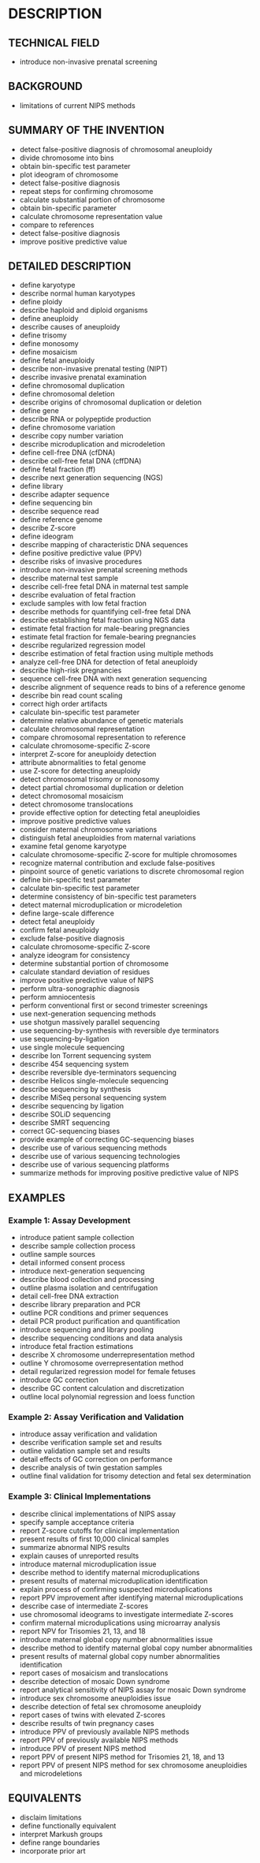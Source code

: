 # DESCRIPTION

## TECHNICAL FIELD

- introduce non-invasive prenatal screening

## BACKGROUND

- limitations of current NIPS methods

## SUMMARY OF THE INVENTION

- detect false-positive diagnosis of chromosomal aneuploidy
- divide chromosome into bins
- obtain bin-specific test parameter
- plot ideogram of chromosome
- detect false-positive diagnosis
- repeat steps for confirming chromosome
- calculate substantial portion of chromosome
- obtain bin-specific parameter
- calculate chromosome representation value
- compare to references
- detect false-positive diagnosis
- improve positive predictive value

## DETAILED DESCRIPTION

- define karyotype
- describe normal human karyotypes
- define ploidy
- describe haploid and diploid organisms
- define aneuploidy
- describe causes of aneuploidy
- define trisomy
- define monosomy
- define mosaicism
- define fetal aneuploidy
- describe non-invasive prenatal testing (NIPT)
- describe invasive prenatal examination
- define chromosomal duplication
- define chromosomal deletion
- describe origins of chromosomal duplication or deletion
- define gene
- describe RNA or polypeptide production
- define chromosome variation
- describe copy number variation
- describe microduplication and microdeletion
- define cell-free DNA (cfDNA)
- describe cell-free fetal DNA (cffDNA)
- define fetal fraction (ff)
- describe next generation sequencing (NGS)
- define library
- describe adapter sequence
- define sequencing bin
- describe sequence read
- define reference genome
- describe Z-score
- define ideogram
- describe mapping of characteristic DNA sequences
- define positive predictive value (PPV)
- describe risks of invasive procedures
- introduce non-invasive prenatal screening methods
- describe maternal test sample
- describe cell-free fetal DNA in maternal test sample
- describe evaluation of fetal fraction
- exclude samples with low fetal fraction
- describe methods for quantifying cell-free fetal DNA
- describe establishing fetal fraction using NGS data
- estimate fetal fraction for male-bearing pregnancies
- estimate fetal fraction for female-bearing pregnancies
- describe regularized regression model
- describe estimation of fetal fraction using multiple methods
- analyze cell-free DNA for detection of fetal aneuploidy
- describe high-risk pregnancies
- sequence cell-free DNA with next generation sequencing
- describe alignment of sequence reads to bins of a reference genome
- describe bin read count scaling
- correct high order artifacts
- calculate bin-specific test parameter
- determine relative abundance of genetic materials
- calculate chromosomal representation
- compare chromosomal representation to reference
- calculate chromosome-specific Z-score
- interpret Z-score for aneuploidy detection
- attribute abnormalities to fetal genome
- use Z-score for detecting aneuploidy
- detect chromosomal trisomy or monosomy
- detect partial chromosomal duplication or deletion
- detect chromosomal mosaicism
- detect chromosome translocations
- provide effective option for detecting fetal aneuploidies
- improve positive predictive values
- consider maternal chromosome variations
- distinguish fetal aneuploidies from maternal variations
- examine fetal genome karyotype
- calculate chromosome-specific Z-score for multiple chromosomes
- recognize maternal contribution and exclude false-positives
- pinpoint source of genetic variations to discrete chromosomal region
- define bin-specific test parameter
- calculate bin-specific test parameter
- determine consistency of bin-specific test parameters
- detect maternal microduplication or microdeletion
- define large-scale difference
- detect fetal aneuploidy
- confirm fetal aneuploidy
- exclude false-positive diagnosis
- calculate chromosome-specific Z-score
- analyze ideogram for consistency
- determine substantial portion of chromosome
- calculate standard deviation of residues
- improve positive predictive value of NIPS
- perform ultra-sonographic diagnosis
- perform amniocentesis
- perform conventional first or second trimester screenings
- use next-generation sequencing methods
- use shotgun massively parallel sequencing
- use sequencing-by-synthesis with reversible dye terminators
- use sequencing-by-ligation
- use single molecule sequencing
- describe Ion Torrent sequencing system
- describe 454 sequencing system
- describe reversible dye-terminators sequencing
- describe Helicos single-molecule sequencing
- describe sequencing by synthesis
- describe MiSeq personal sequencing system
- describe sequencing by ligation
- describe SOLiD sequencing
- describe SMRT sequencing
- correct GC-sequencing biases
- provide example of correcting GC-sequencing biases
- describe use of various sequencing methods
- describe use of various sequencing technologies
- describe use of various sequencing platforms
- summarize methods for improving positive predictive value of NIPS

## EXAMPLES

### Example 1: Assay Development

- introduce patient sample collection
- describe sample collection process
- outline sample sources
- detail informed consent process
- introduce next-generation sequencing
- describe blood collection and processing
- outline plasma isolation and centrifugation
- detail cell-free DNA extraction
- describe library preparation and PCR
- outline PCR conditions and primer sequences
- detail PCR product purification and quantification
- introduce sequencing and library pooling
- describe sequencing conditions and data analysis
- introduce fetal fraction estimations
- describe X chromosome underrepresentation method
- outline Y chromosome overrepresentation method
- detail regularized regression model for female fetuses
- introduce GC correction
- describe GC content calculation and discretization
- outline local polynomial regression and loess function

### Example 2: Assay Verification and Validation

- introduce assay verification and validation
- describe verification sample set and results
- outline validation sample set and results
- detail effects of GC correction on performance
- describe analysis of twin gestation samples
- outline final validation for trisomy detection and fetal sex determination

### Example 3: Clinical Implementations

- describe clinical implementations of NIPS assay
- specify sample acceptance criteria
- report Z-score cutoffs for clinical implementation
- present results of first 10,000 clinical samples
- summarize abnormal NIPS results
- explain causes of unreported results
- introduce maternal microduplication issue
- describe method to identify maternal microduplications
- present results of maternal microduplication identification
- explain process of confirming suspected microduplications
- report PPV improvement after identifying maternal microduplications
- describe case of intermediate Z-scores
- use chromosomal ideograms to investigate intermediate Z-scores
- confirm maternal microduplications using microarray analysis
- report NPV for Trisomies 21, 13, and 18
- introduce maternal global copy number abnormalities issue
- describe method to identify maternal global copy number abnormalities
- present results of maternal global copy number abnormalities identification
- report cases of mosaicism and translocations
- describe detection of mosaic Down syndrome
- report analytical sensitivity of NIPS assay for mosaic Down syndrome
- introduce sex chromosome aneuploidies issue
- describe detection of fetal sex chromosome aneuploidy
- report cases of twins with elevated Z-scores
- describe results of twin pregnancy cases
- introduce PPV of previously available NIPS methods
- report PPV of previously available NIPS methods
- introduce PPV of present NIPS method
- report PPV of present NIPS method for Trisomies 21, 18, and 13
- report PPV of present NIPS method for sex chromosome aneuploidies and microdeletions

## EQUIVALENTS

- disclaim limitations
- define functionally equivalent
- interpret Markush groups
- define range boundaries
- incorporate prior art

